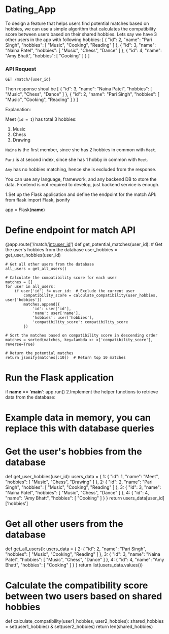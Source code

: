 # Dating_App
To design a feature that helps users find potential matches based on hobbies, we can use a simple algorithm that calculates the compatibility score between users based on their shared hobbies.
Lets say we have 3 other users in the app with following hobbies:
[
  {
    "id": 2,
    "name": "Pari Singh",
    "hobbies": [
      "Music",
      "Cooking",
      "Reading"
    ]
  },
  {
    "id": 3,
    "name": "Naina Patel",
    "hobbies": [
      "Music",
      "Chess",
      "Dance"
    ]
  },
{
    "id": 4,
    "name": "Amy Bhatt",
    "hobbies": [
      "Cooking"
    ]
  }
]
### API Request


`GET /match/{user_id}`

Then response shoul be
[
  {
    "id": 3,
    "name": "Naina Patel",
    "hobbies": [
      "Music",
      "Chess",
      "Dance"
    ]
  },
  {
    "id": 2,
    "name": "Pari Singh",
    "hobbies": [
      "Music",
      "Cooking",
      "Reading"
    ]
  }
]

Explanation:

Meet (`id = 1`) has total 3 hobbies:

1. Music
2. Chess
3. Drawing

`Naina` is the first member, since she has 2 hobbies in common with `Meet`.

`Pari` is at second index, since she has 1 hobby in common with `Meet`.

`Amy` has no hobbies matching, hence she is excluded from the response.

You can use any language, framework, and any backend DB to store the data. Frontend is not required to develop, just backend service is enough.

1.Set up the Flask application and define the endpoint for the match API:
from flask import Flask, jsonify

app = Flask(__name__)

# Define endpoint for match API
@app.route('/match/<int:user_id>')
def get_potential_matches(user_id):
    # Get the user's hobbies from the database
    user_hobbies = get_user_hobbies(user_id)
    
    # Get all other users from the database
    all_users = get_all_users()
    
    # Calculate the compatibility score for each user
    matches = []
    for user in all_users:
        if user['id'] != user_id:  # Exclude the current user
            compatibility_score = calculate_compatibility(user_hobbies, user['hobbies'])
            matches.append({
                'id': user['id'],
                'name': user['name'],
                'hobbies': user['hobbies'],
                'compatibility_score': compatibility_score
            })
    
    # Sort the matches based on compatibility score in descending order
    matches = sorted(matches, key=lambda x: x['compatibility_score'], reverse=True)
    
    # Return the potential matches
    return jsonify(matches[:10])  # Return top 10 matches

# Run the Flask application
if __name__ == '__main__':
    app.run()
2.Implement the helper functions to retrieve data from the database:
# Example data in memory, you can replace this with database queries

# Get the user's hobbies from the database
def get_user_hobbies(user_id):
    users_data = {
        1: {
            "id": 1,
            "name": "Meet",
            "hobbies": [
                "Music",
                "Chess",
                "Drawing"
            ]
        },
        2: {
            "id": 2,
            "name": "Pari Singh",
            "hobbies": [
                "Music",
                "Cooking",
                "Reading"
            ]
        },
        3: {
            "id": 3,
            "name": "Naina Patel",
            "hobbies": [
                "Music",
                "Chess",
                "Dance"
            ]
        },
        4: {
            "id": 4,
            "name": "Amy Bhatt",
            "hobbies": [
                "Cooking"
            ]
        }
    }
    return users_data[user_id]['hobbies']

# Get all other users from the database
def get_all_users():
    users_data = {
        2: {
            "id": 2,
            "name": "Pari Singh",
            "hobbies": [
                "Music",
                "Cooking",
                "Reading"
            ]
        },
        3: {
            "id": 3,
            "name": "Naina Patel",
            "hobbies": [
                "Music",
                "Chess",
                "Dance"
            ]
        },
        4: {
            "id": 4,
            "name": "Amy Bhatt",
            "hobbies": [
                "Cooking"
            ]
        }
    }
    return list(users_data.values())

# Calculate the compatibility score between two users based on shared hobbies
def calculate_compatibility(user1_hobbies, user2_hobbies):
    shared_hobbies = set(user1_hobbies) & set(user2_hobbies)
    return len(shared_hobbies)




